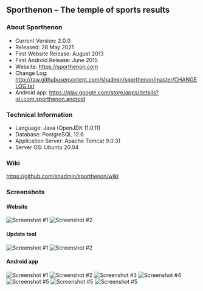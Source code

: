 ## Sporthenon – The temple of sports results
### About Sporthenon
<ul>
<li>Current Version: 2.0.0</li>
<li>Released: 28 May 2021</li>
<li>First Website Release: August 2013</li>
<li>First Android Release: June 2015</li>
<li>Website: <a href="https://sporthenon.com/">https://sporthenon.com</a></li>
<li>Change Log: <a href="http://raw.githubusercontent.com/shadmin/sporthenon/master/CHANGELOG.txt">http://raw.githubusercontent.com/shadmin/sporthenon/master/CHANGELOG.txt</a></li>
<li>Android app: <a href="https://play.google.com/store/apps/details?id=com.sporthenon.android">https://play.google.com/store/apps/details?id=com.sporthenon.android</a></li>
</ul>

### Technical Information
<ul>
<li>Language: Java (OpenJDK 11.0.11)</li>
<li>Database: PostgreSQL 12.6</li>
<li>Application Server: Apache Tomcat 9.0.31</li>
<li>Server OS: Ubuntu 20.04</li>
</ul>

### Wiki
<a href="https://github.com/shadmin/sporthenon/wiki">https://github.com/shadmin/sporthenon/wiki</a>

### Screenshots

#### Website
![Screenshot #1](https://github.com/shadmin/sporthenon/blob/master/res/Screenshots/sc9_2-0-0.png?raw=true "Screenshot #1")
![Screenshot #2](https://github.com/shadmin/sporthenon/blob/master/res/Screenshots/sc10_2-0-0.png?raw=true "Screenshot #2")

#### Update tool
![Screenshot #1](https://github.com/shadmin/sporthenon/blob/master/res/Screenshots/Tool/sc1.png?raw=true "Screenshot #1")
![Screenshot #2](https://github.com/shadmin/sporthenon/blob/master/res/Screenshots/Tool/sc2.png?raw=true "Screenshot #2")

#### Android app
![Screenshot #1](https://github.com/shadmin/sporthenon/blob/master/res/Screenshots/Android%20V2.2/sc1.png?raw=true "Screenshot #1")
![Screenshot #2](https://github.com/shadmin/sporthenon/blob/master/res/Screenshots/Android%20V2.2/sc2.png?raw=true "Screenshot #2")
![Screenshot #3](https://github.com/shadmin/sporthenon/blob/master/res/Screenshots/Android%20V2.2/sc3.png?raw=true "Screenshot #3")
![Screenshot #4](https://github.com/shadmin/sporthenon/blob/master/res/Screenshots/Android%20V2.2/sc4.png?raw=true "Screenshot #4")
![Screenshot #5](https://github.com/shadmin/sporthenon/blob/master/res/Screenshots/Android%20V2.2/sc5.png?raw=true "Screenshot #5")
![Screenshot #5](https://github.com/shadmin/sporthenon/blob/master/res/Screenshots/Android%20V2.2/sc6.png?raw=true "Screenshot #6")
![Screenshot #5](https://github.com/shadmin/sporthenon/blob/master/res/Screenshots/Android%20V2.2/sc7.png?raw=true "Screenshot #7")